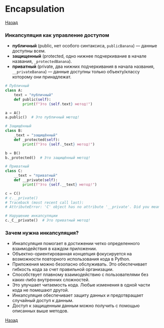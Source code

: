 # Encapsulation

[Назад][back]

### Инкапсуляция как управление доступом

- **публичный** (public, нет особого синтаксиса, `publicBanana`) — данные доступны всем.
- **защищенный** (protected, одно нижнее подчеркивание в начале названия, `_protectedBanana`).
- **приватный** (private, два нижних подчеркивания в начала названия, `__privateBanana`) — данные доступны только
  объекту/классу которому они принадлежат.

```python
# Публичный
class A:
    text = "публичный"
    def public(self):
        print(f"Это {self.text} метод!")

a = A()
a.public()  # Это публичный метод!

# Защищённый
class B:
    _text = "защищённый"
    def _protected(self):
        print(f"Это {self._text} метод!")

b = B()
b._protected()  # Это защищённый метод!

# Приватный
class C:
    __text = "приватный"
    def __private(self):
        print(f"Это {self.__text} метод!")

c = C()
# c.__private()
# Traceback (most recent call last):
# AttributeError: 'C' object has no attribute '__private'. Did you mean: '_B__private'?

# Нарушение инкапсуляции
c._C__private()  # Это приватный метод!
```

### Зачем нужна инкапсуляция?

- Инкапсуляция помогает в достижении четко определенного взаимодействия в каждом приложении.
- Объектно-ориентированная концепция фокусируется на возможности повторного использования кода в Python.
- Приложения можно безопасно обслуживать. Это обеспечивает гибкость кода за счет правильной организации.
- Способствует плавному взаимодействию с пользователями без каких-либо внутренних сложностей.
- Это улучшает читаемость кода. Любые изменения в одной части кода не помешают другой.
- Инкапсуляция обеспечивает защиту данных и предотвращает случайный доступ к данным.
- Доступ к защищенным данным можно получить с помощью описанных выше методов.

[Назад][back]

[back]: <.> "Назад к оглавлению"